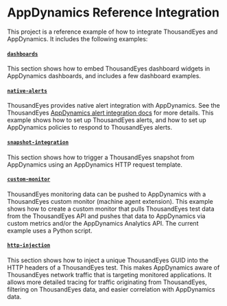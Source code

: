 # AppDynamics Reference Integration

This project is a reference example of how to integrate ThousandEyes and AppDynamics. It includes the following examples:

####  [`dashboards`](dashboards/readme.md)
This section shows how to embed ThousandEyes dashboard widgets in AppDynamics dashboards, and includes a few dashboard examples.

#### [`native-alerts`](native-alerts/readme.md)
ThousandEyes provides native alert integration with AppDynamics. See the ThousandEyes [AppDynamics alert integration docs](https://docs.thousandeyes.com/product-documentation/alerts/integrations/appdynamics-integration) for more details. This example shows how to set up ThousandEyes alerts, and how to set up AppDynamics policies to respond to ThousandEyes alerts.

#### [`snapshot-integration`](snapshot-integration/readme.md) 
This section shows how to trigger a ThousandEyes snapshot from AppDynamics using an AppDynamics HTTP request template.

#### [`custom-monitor`](custom-monitor/readme.md) 
ThousandEyes monitoring data can be pushed to AppDynamics with a ThousandEyes custom monitor (machine agent extension). This example shows how to create a custom monitor that pulls ThousandEyes test data from the ThousandEyes API and pushes that data to AppDynamics via custom metrics and/or the AppDynamics Analytics API. The current example uses a Python script.

#### [`http-injection`](http-injection/readme.md)
This section shows how to inject a unique ThousandEyes GUID into the HTTP headers of a ThousandEyes test. This makes AppDynamics aware of ThousandEyes network traffic that is targeting monitored applications. It allows more detailed tracing for traffic originating from ThousandEyes, filtering on ThousandEyes data, and easier correlation with AppDynamics data.

